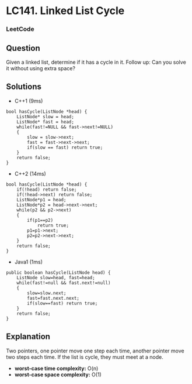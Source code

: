 # LC141. Linked List Cycle

### LeetCode

## Question

Given a linked list, determine if it has a cycle in it.
Follow up: Can you solve it without using extra space?

## Solutions

* C++1 (9ms) 
```
bool hasCycle(ListNode *head) {
    ListNode* slow = head;
    ListNode* fast = head;
    while(fast!=NULL && fast->next!=NULL)
    {
        slow = slow->next;
        fast = fast->next->next;
        if(slow == fast) return true;
    }
    return false;
}
```

* C++2 (14ms) 
```
bool hasCycle(ListNode *head) {
    if(!head) return false;
    if(!head->next) return false;
    ListNode*p1 = head;
    ListNode*p2 = head->next->next;
    while(p2 && p2->next)
    {
        if(p1==p2)
            return true;
        p1=p1->next;
        p2=p2->next->next;
    }
    return false;
}
```

* Java1 (1ms) 
```
public boolean hasCycle(ListNode head) {
    ListNode slow=head, fast=head;
    while(fast!=null && fast.next!=null)
    {
        slow=slow.next;
        fast=fast.next.next;
        if(slow==fast) return true;
    }
    return false;
}
```

## Explanation

Two pointers, one pointer move one step each time, another pointer move two steps each time. If the list is cycle, they must meet at a node.

* **worst-case time complexity:** O(n)
* **worst-case space complexity:** O(1)